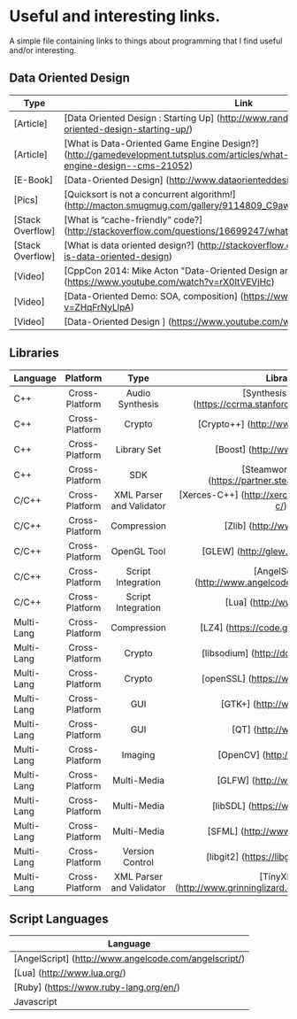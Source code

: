 Useful and interesting links.
=============================

A simple file containing links to things about programming that I find useful and/or interesting.


Data Oriented Design
---------------------

| Type             | Link                                                                                                                                                       |
|------------------|------------------------------------------------------------------------------------------------------------------------------------------------------------|
| [Article]        |[Data Oriented Design : Starting Up]                     (http://www.randygaul.net/2013/05/05/data-oriented-design-starting-up/)                            |
| [Article]        |[What is Data-Oriented Game Engine Design?]              (http://gamedevelopment.tutsplus.com/articles/what-is-data-oriented-game-engine-design--cms-21052) |
| [E-Book]         |[Data-Oriented Design]                                   (http://www.dataorienteddesign.com/dodmain/dodmain.html)                                           |
| [Pics]           |[Quicksort is not a concurrent algorithm!]               (http://macton.smugmug.com/gallery/9114809_C9awM#!i=607513208&k=Z2vc8sC)                           |
| [Stack Overflow] |[What is “cache-friendly” code?]                         (http://stackoverflow.com/questions/16699247/what-is-cache-friendly-code)                          |
| [Stack Overflow] |[What is data oriented design?]                          (http://stackoverflow.com/questions/1641580/what-is-data-oriented-design)                          |
| [Video]          |[CppCon 2014: Mike Acton "Data-Oriented Design and C++"] (https://www.youtube.com/watch?v=rX0ItVEVjHc)                                                      |
| [Video]          |[Data-Oriented Demo: SOA, composition]                   (https://www.youtube.com/watch?v=ZHqFrNyLlpA)                                                      |
| [Video]          |[Data-Oriented Design ]                                  (https://www.youtube.com/watch?v=16ZF9XqkfRY)                                                      |

Libraries
---------

| Language      |Platform        | Type                     | Library                                                                |
|---------------|:--------------:|:------------------------:|:----------------------------------------------------------------------:|
| C++           | Cross-Platform | Audio Synthesis          | [Synthesis Toolkit] (https://ccrma.stanford.edu/software/stk/)         |
| C++           | Cross-Platform | Crypto                   | [Crypto++]          (http://www.cryptopp.com/)                         |
| C++           | Cross-Platform | Library Set              | [Boost]             (http://www.boost.org/)                            |
| C++           | Cross-Platform | SDK                      | [Steamworks SDK]    (https://partner.steamgames.com/)
| C/C++         | Cross-Platform | XML Parser and Validator | [Xerces-C++]        (http://xerces.apache.org/xerces-c/)               |
| C/C++         | Cross-Platform | Compression              | [Zlib]              (http://www.zlib.net/)                             |
| C/C++         | Cross-Platform | OpenGL Tool              | [GLEW]              (http://glew.sourceforge.net/)                     |
| C/C++         | Cross-Platform | Script Integration       | [AngelScript]       (http://www.angelcode.com/angelscript/)            |
| C/C++         | Cross-Platform | Script Integration       | [Lua]               (http://www.lua.org/)                              |
| Multi-Lang    | Cross-Platform | Compression              | [LZ4]               (https://code.google.com/p/lz4/)                   |
| Multi-Lang    | Cross-Platform | Crypto                   | [libsodium]         (http://doc.libsodium.org/)                        |
| Multi-Lang    | Cross-Platform | Crypto                   | [openSSL]           (https://www.openssl.org/)                         |
| Multi-Lang    | Cross-Platform | GUI                      | [GTK+]              (http://www.gtk.org/)                              |  
| Multi-Lang    | Cross-Platform | GUI                      | [QT]                (http://www.qt.io/)                                |
| Multi-Lang    | Cross-Platform | Imaging                  | [OpenCV]            (http://opencv.org/)                               | 
| Multi-Lang    | Cross-Platform | Multi-Media              | [GLFW]              (http://www.glfw.org/)                             |
| Multi-Lang    | Cross-Platform | Multi-Media              | [libSDL]            (https://www.libsdl.org/)                          |
| Multi-Lang    | Cross-Platform | Multi-Media              | [SFML]              (http://www.sfml-dev.org/)                         |
| Multi-Lang    | Cross-Platform | Version Control          | [libgit2]           (https://libgit2.github.com/)                      |
| Multi-Lang    | Cross-Platform | XML Parser and Validator | [TinyXML]           (http://www.grinninglizard.com/tinyxml/index.html) |


Script Languages
----------------

| Language                                              |
|-------------------------------------------------------|
| [AngelScript] (http://www.angelcode.com/angelscript/) |
| [Lua]         (http://www.lua.org/)                   |
| [Ruby]        (https://www.ruby-lang.org/en/)         |
| Javascript                                            |
 
